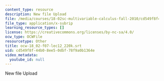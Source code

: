 ```yaml
---
content_type: resource
description: New file Upload
file: /media/courses/18-02sc-multivariable-calculus-fall-2010/cd549f8f44b08ee50dbf78f9a0b1364e_ocw-18_02-f07-lec12_220k.srt
file_type: application/x-subrip
learning_resource_types: []
license: https://creativecommons.org/licenses/by-nc-sa/4.0/
ocw_type: OCWFile
resourcetype: Other
title: ocw-18_02-f07-lec12_220k.srt
uid: cd549f8f-44b0-8ee5-0dbf-78f9a0b1364e
video_metadata:
  youtube_id: null
---
```

New file Upload